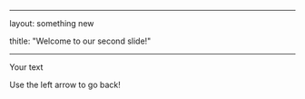 

---

layout: something new

thitle: "Welcome to our second slide!"

---

Your text

Use the left arrow to go back!
